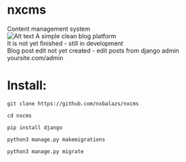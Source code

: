 # nxcms
Content management system <br>
![Alt text](https://raw.githubusercontent.com/nxbalazs/nxbalazs.github.io/main/Screenshot%202023-04-26%20at%2023.59.56.png "Screenshot")
A simple clean blog platform<br>
It is not yet finished - still in development<br>
Blog post edit not yet created - edit posts from django admin yoursite.com/admin
# Install:
```
git clone https://github.com/nxbalazs/nxcms
```
```
cd nxcms
```
```
pip install django
```
```
python3 manage.py makemigrations
```
```
python3 manage.py migrate
```

